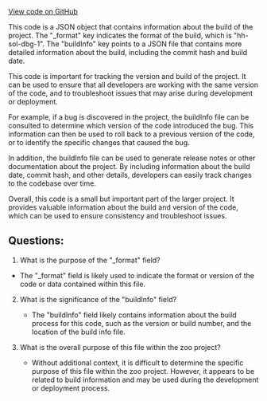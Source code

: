 [View code on GitHub](zoo-labs/zoo/blob/master/contracts/artifacts/@openzeppelin/contracts-upgradeable/access/OwnableUpgradeable.sol/OwnableUpgradeable.dbg.json)

This code is a JSON object that contains information about the build of the project. The "_format" key indicates the format of the build, which is "hh-sol-dbg-1". The "buildInfo" key points to a JSON file that contains more detailed information about the build, including the commit hash and build date.

This code is important for tracking the version and build of the project. It can be used to ensure that all developers are working with the same version of the code, and to troubleshoot issues that may arise during development or deployment. 

For example, if a bug is discovered in the project, the buildInfo file can be consulted to determine which version of the code introduced the bug. This information can then be used to roll back to a previous version of the code, or to identify the specific changes that caused the bug.

In addition, the buildInfo file can be used to generate release notes or other documentation about the project. By including information about the build date, commit hash, and other details, developers can easily track changes to the codebase over time.

Overall, this code is a small but important part of the larger project. It provides valuable information about the build and version of the code, which can be used to ensure consistency and troubleshoot issues.
## Questions: 
 1. What is the purpose of the "_format" field?
   - The "_format" field is likely used to indicate the format or version of the code or data contained within this file.

2. What is the significance of the "buildInfo" field?
   - The "buildInfo" field likely contains information about the build process for this code, such as the version or build number, and the location of the build info file.

3. What is the overall purpose of this file within the zoo project?
   - Without additional context, it is difficult to determine the specific purpose of this file within the zoo project. However, it appears to be related to build information and may be used during the development or deployment process.